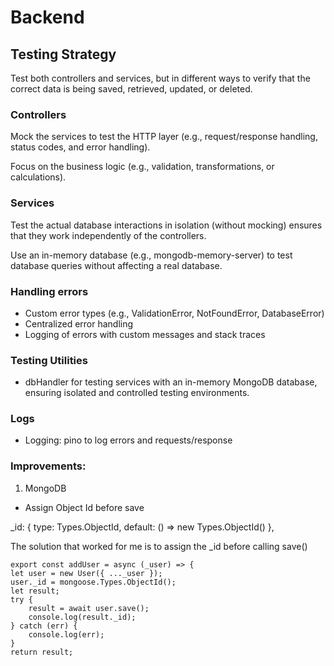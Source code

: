 # Backend

## Testing Strategy

Test both controllers and services, but in different ways to verify that the correct data is being saved, retrieved, updated, or deleted.

### Controllers

Mock the services to test the HTTP layer (e.g., request/response handling, status codes, and error handling).

Focus on the business logic (e.g., validation, transformations, or calculations).

### Services

Test the actual database interactions in isolation (without mocking) ensures that they work independently of the controllers.

Use an in-memory database (e.g., mongodb-memory-server) to test database queries without affecting a real database.

### Handling errors

- Custom error types (e.g., ValidationError, NotFoundError, DatabaseError)
- Centralized error handling
- Logging of errors with custom messages and stack traces

### Testing Utilities

- dbHandler for testing services with an in-memory MongoDB database, ensuring isolated and controlled testing environments.

### Logs

- Logging: pino to log errors and requests/response

### Improvements:

1. MongoDB

- Assign Object Id before save

\_id: { type: Types.ObjectId, default: () => new Types.ObjectId() },

The solution that worked for me is to assign the \_id before calling save()

```
export const addUser = async (_user) => {
let user = new User({ ..._user });
user._id = mongoose.Types.ObjectId();
let result;
try {
    result = await user.save();
    console.log(result._id);
} catch (err) {
    console.log(err);
}
return result;
```
